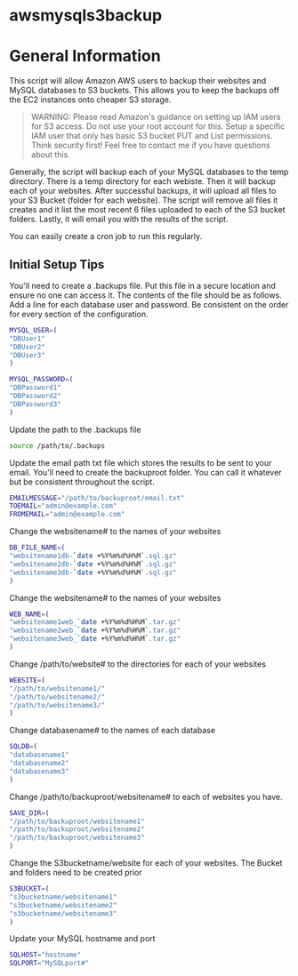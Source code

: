 # awsmysqls3backup

General Information
===================

This script will allow Amazon AWS users to backup their websites and MySQL databases to S3 buckets. This allows you to keep the backups off the EC2 instances onto cheaper S3 storage.

<blockquote>WARNING: Please read Amazon's guidance on setting up IAM users for S3 access. Do not use your root account for this. Setup a specific IAM user that only has basic S3 bucket PUT and List permissions. Think security first! Feel free to contact me if you have questions about this.</blockquote>

Generally, the script will backup each of your MySQL databases to the temp directory. There is a temp directory for each webiste. Then it will backup each of your websites. After successful backups, it will upload all files to your S3 Bucket (folder for each website). The script will remove all files it creates and it list the most recent 6 files uploaded to each of the S3 bucket folders. Lastly, it will email you with the results of the script.

You can easily create a cron job to run this regularly.

Initial Setup Tips
------------------

You'll need to create a .backups file. Put this file in a secure location and ensure no one can access it. The contents of the file should be as follows. Add a line for each database user and password. Be consistent on the order for every section of the configuration.

```BASH
MYSQL_USER=(
"DBUser1"
"DBUser2"
"DBUser3"
)

MYSQL_PASSWORD=(
"DBPassword1"
"DBPassword2"
"DBPassword3"
)
```

Update the path to the .backups file

```BASH
source /path/to/.backups
```

Update the email path txt file which stores the results to be sent to your email. You'll need to create the backuproot folder. You can call it whatever but be consistent throughout the script.

```BASH
EMAILMESSAGE="/path/to/backuproot/email.txt"
TOEMAIL="admin@example.com"
FROMEMAIL="admin@example.com"
```
Change the websitename# to the names of your websites
```BASH
DB_FILE_NAME=(
"websitename1db-`date +%Y%m%d%H%M`.sql.gz"
"websitename2db-`date +%Y%m%d%H%M`.sql.gz"
"websitename3db-`date +%Y%m%d%H%M`.sql.gz"
)
```

Change the websitename# to the names of your websites
```BASH
WEB_NAME=(
"websitename1web_`date +%Y%m%d%H%M`.tar.gz"
"websitename2web_`date +%Y%m%d%H%M`.tar.gz"
"websitename3web_`date +%Y%m%d%H%M`.tar.gz"
)
```
Change /path/to/website# to the directories for each of your websites
```BASH
WEBSITE=(
"/path/to/websitename1/"
"/path/to/websitename2/"
"/path/to/websitename3/"
)
```

Change databasename# to the names of each database
```BASH
SQLDB=(
"databasename1"
"databasename2"
"databasename3"
)
```

Change /path/to/backuproot/websitename# to each of websites you have.
```BASH
SAVE_DIR=(
"/path/to/backuproot/websitename1"
"/path/to/backuproot/websitename2"
"/path/to/backuproot/websitename3"
)
```
Change the S3bucketname/website for each of your websites. The Bucket and folders need to be created prior
```BASH
S3BUCKET=(
"s3bucketname/websitename1"
"s3bucketname/websitename2"
"s3bucketname/websitename3"
)
```
Update your MySQL hostname and port
```BASH
SQLHOST="hostname"
SQLPORT="MySQLport#"
```
